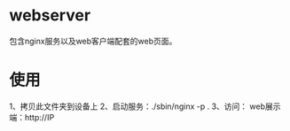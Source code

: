 # webserver

包含nginx服务以及web客户端配套的web页面。

# 使用
1、拷贝此文件夹到设备上
2、启动服务：./sbin/nginx -p .
3、访问：
    web展示端：http://IP
